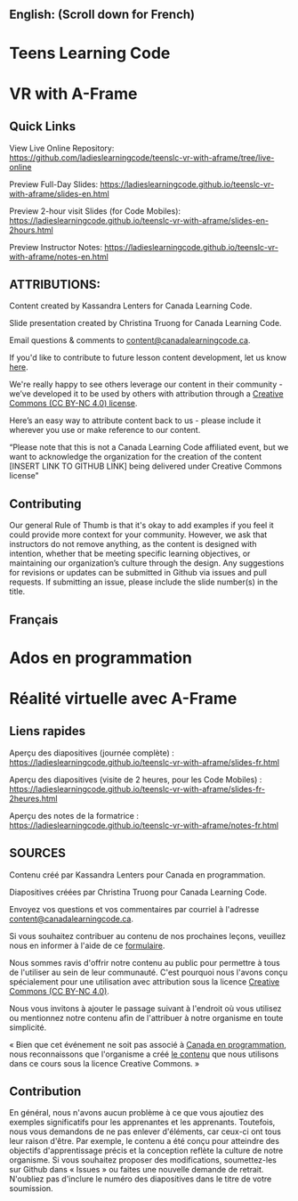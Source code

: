 ## English: (Scroll down for French)

# Teens Learning Code
# VR with A-Frame

## Quick Links
View Live Online Repository: https://github.com/ladieslearningcode/teenslc-vr-with-aframe/tree/live-online

Preview Full-Day Slides: https://ladieslearningcode.github.io/teenslc-vr-with-aframe/slides-en.html

Preview 2-hour visit Slides (for Code Mobiles): https://ladieslearningcode.github.io/teenslc-vr-with-aframe/slides-en-2hours.html

Preview Instructor Notes: https://ladieslearningcode.github.io/teenslc-vr-with-aframe/notes-en.html


## ATTRIBUTIONS:

Content created by Kassandra Lenters for Canada Learning Code.

Slide presentation created by Christina Truong for Canada Learning Code.

Email questions & comments to [content@canadalearningcode.ca](mailto:content@canadalearningcode.ca).

If you'd like to contribute to future lesson content development, let us know [here](https://docs.google.com/forms/d/e/1FAIpQLSfJ8NSMKVAmzpdn3EAymxCbDDz3XZPxyDdmtQ87GECuvXzzDQ/viewform).

We're really happy to see others leverage our content in their community - we’ve developed it to be used by others with attribution through a [Creative Commons (CC BY-NC 4.0) license](https://creativecommons.org/licenses/by-nc/4.0/).

Here’s an easy way to attribute content back to us - please include it wherever you use or make reference to our content.

“Please note that this is not a Canada Learning Code affiliated event, but we want to acknowledge the organization for the creation of the content [INSERT LINK TO GITHUB LINK] being delivered under Creative Commons license"

## Contributing

Our general Rule of Thumb is that it's okay to add examples if you feel it could provide more context for your community. However, we ask that instructors do not remove anything, as the content is designed with intention, whether that be meeting specific learning objectives, or maintaining our organization’s culture through the design.  Any suggestions for revisions or updates can be submitted in Github via issues and pull requests. If submitting an issue, please include the slide number(s) in the title.

## Français

# Ados en programmation
# Réalité virtuelle avec A-Frame

## Liens rapides

Aperçu des diapositives (journée complète) : https://ladieslearningcode.github.io/teenslc-vr-with-aframe/slides-fr.html

Aperçu des diapositives (visite de 2 heures, pour les Code Mobiles) : https://ladieslearningcode.github.io/teenslc-vr-with-aframe/slides-fr-2heures.html

Aperçu des notes de la formatrice : https://ladieslearningcode.github.io/teenslc-vr-with-aframe/notes-fr.html


## SOURCES

Contenu créé par Kassandra Lenters pour Canada en programmation.

Diapositives créées par Christina Truong pour Canada Learning Code.

Envoyez vos questions et vos commentaires par courriel à l'adresse [content@canadalearningcode.ca](mailto:content@canadalearningcode.ca).

Si vous souhaitez contribuer au contenu de nos prochaines leçons, veuillez nous en informer à l'aide de ce [formulaire](https://docs.google.com/forms/d/e/1FAIpQLSfJ8NSMKVAmzpdn3EAymxCbDDz3XZPxyDdmtQ87GECuvXzzDQ/viewform).

Nous sommes ravis d'offrir notre contenu au public pour permettre à tous de l'utiliser au sein de leur communauté. C'est pourquoi nous l'avons conçu spécialement pour une utilisation avec attribution sous la licence [Creative Commons (CC BY-NC 4.0)](https://creativecommons.org/licenses/by-nc/4.0/deed.fr).

Nous vous invitons à ajouter le passage suivant à l'endroit où vous utilisez ou mentionnez notre contenu afin de l'attribuer à notre organisme en toute simplicité.

« Bien que cet événement ne soit pas associé à [Canada en programmation](http://canadalearningcode.ca/fr), nous reconnaissons que l'organisme a créé [le contenu](https://github.com/ladieslearningcode) que nous utilisons dans ce cours sous la licence Creative Commons. »

##  Contribution

En général, nous n'avons aucun problème à ce que vous ajoutiez des exemples significatifs pour les apprenantes et les apprenants. Toutefois, nous vous demandons de ne pas enlever d'éléments, car ceux-ci ont tous leur raison d'être. Par exemple, le contenu a été conçu pour atteindre des objectifs d'apprentissage précis et la conception reflète la culture de notre organisme. Si vous souhaitez proposer des modifications, soumettez-les sur Github dans « Issues » ou faites une nouvelle demande de retrait. N'oubliez pas d'inclure le numéro des diapositives dans le titre de votre soumission.
